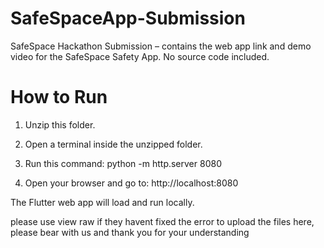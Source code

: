 # SafeSpaceApp-Submission
SafeSpace Hackathon Submission – contains the web app link and demo video for the SafeSpace Safety App. No source code included.
# How to Run

1. Unzip this folder.
2. Open a terminal inside the unzipped folder.
3. Run this command:
   python -m http.server 8080

4. Open your browser and go to:
   http://localhost:8080

The Flutter web app will load and run locally.

please use view raw if they havent fixed the error to upload the files here, please bear with us and thank you for your understanding
